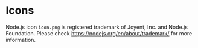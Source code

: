 # Icons
Node.js icon `icon.png` is registered trademark of Joyent, Inc. and Node.js Foundation.
Please check https://nodejs.org/en/about/trademark/ for more information.